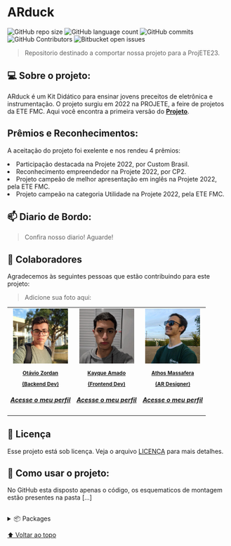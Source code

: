 ﻿# ARduck

![GitHub repo size](https://img.shields.io/github/repo-size/otaviozordan/ARduckV2?style=for-the-badge)
![GitHub language count](https://img.shields.io/github/languages/count/otaviozordan/ARduckV2?style=for-the-badge)
![GitHub commits](https://img.shields.io/github/commit-activity/y/otaviozordan/ARduckV2?style=for-the-badge)
![GitHub Contributors](https://img.shields.io/github/contributors/otaviozordan/ARduckV2?color=green&style=for-the-badge)
![Bitbucket open issues](https://img.shields.io/github/issues-pr/otaviozordan/ARduckV2?style=for-the-badge)

> Repositorio destinado a comportar nossa projeto para a ProjETE23.

## 💻 Sobre o projeto:
ARduck é um Kit Didático para ensinar jovens preceitos de eletrônica e instrumentação.
O projeto surgiu em 2022 na PROJETE, a feire de projetos da ETE FMC. 
Aqui você encontra a primeira versão do **[Projeto](https://github.com/otaviozordan/ARduck-PROJETE2022)**.

## Prêmios e Reconhecimentos:
A aceitação do projeto foi exelente e nos rendeu 4 prêmios:
<li>Participação destacada na Projete 2022, por Custom Brasil.
<li>Reconhecimento empreendedor na Projete 2022, por CP2.
<li>Projeto campeão de melhor apresentação em inglês na Projete 2022, pela ETE FMC.
<li>Projeto campeão na categoria Utilidade na Projete 2022, pela ETE FMC.


## 📫 Diario de Bordo:
> Confira nosso diario!
Aguarde!

## 🤝 Colaboradores

Agradecemos às seguintes pessoas que estão contribuindo para este projeto:
>Adicione sua foto aqui:

<table>
<link>
  <tr>
    <td align="center">
      <a href="https://www.linkedin.com/in/otavio-zordan/">
        <img src="https://github.com/otaviozordan/ARduck/blob/main/mdimg/profile/Otavio.jfif" width="125px;" alt="Foto do Otávio"/><br>
        <sub>
         <b><p>Otávio Zordan</p><p>(Backend Dev)</p><a href="https://github.com/otaviozordan"><h5>Acesse o meu perfil</h>
          </a>
          </b>
        </sub>
      </a>
    </td>
    <td align="center">
      <a href="https://www.linkedin.com/in/kayque-amado-2689b8225/">
        <img src="https://github.com/otaviozordan/ARduck/blob/main/mdimg/profile/Kayque.jfif" width="125px;" alt="Foto do Kayque"/><br>
        <sub>
          <b><p>Kayque Amado</p><p>(Frontend Dev)</p><a href="https://github.com/DreamkitteXz"><h5>Acesse o meu perfil</h>
         </a>
         </b>
        </sub>
      </a>
    </td>
    <td align="center">
      <a href="https://www.linkedin.com/in/athos-massafera-59b661223/">
        <img src="https://github.com/otaviozordan/ARduck/blob/main/mdimg/profile/Athos.jfif" width="125px;" alt="Foto de Athos"/><br>
        <sub>
          <b><p>Athos Massafera</p><p>(AR Designer)</p><a href="https://github.com/AthosMBA18"><h5>Acesse o meu perfil</h>
        </a>
        </b>
        </sub>
      </a>
    </td>
  </tr>
</table>

## 📝 Licença

Esse projeto está sob licença. Veja o arquivo [LICENÇA](https://github.com/otaviozordan/ARduck/blob/main/LICENSE) para mais detalhes.

## 🚀 Como usar o projeto:
No GitHub esta disposto apenas o código, os esquematicos de montagem estão presentes na pasta [...] 

##
<p>
<details>
  <summary>📦 Packages</summary>

</details>
</p>

  [⬆ Voltar ao topo](#)<br>
